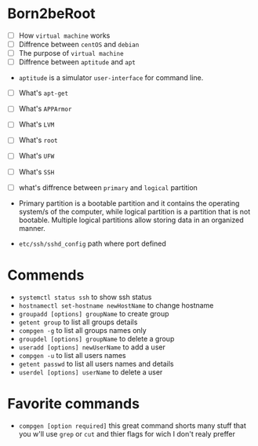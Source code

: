 # Born2beRoot
- [ ] How `virtual machine` works
- [ ] Diffrence between `centOS` and `debian`
- [ ] The purpose of `virtual machine`
- [ ] Diffrence between `aptitude` and `apt`
- `aptitude` is a simulator `user-interface` for command line.
- [ ] What's `apt-get`
- [ ] What's `APPArmor`
- [ ] What's `LVM`
- [ ] What's `root`
- [ ] What's `UFW`
- [ ] What's `SSH`

- [ ] what's diffrence between `primary` and `logical` partition
- Primary partition is a bootable partition and it contains the operating system/s of the computer, while logical partition is a partition that is not bootable. Multiple logical partitions allow storing data in an organized manner.

- `etc/ssh/sshd_config` path where port defined
# Commends
- `systemctl status ssh` to show ssh status
- `hostnamectl set-hostname newHostName` to change hostname
- `groupadd [options] groupName` to create group
- `getent group` to list all groups details
- `compgen -g` to list all groups names only
- `groupdel [options] groupName` to delete a group
- `useradd [options] newUserName` to add a user
- `compgen -u` to list all users names
- `getent passwd` to list all users names and details
- `userdel [options] userName` to delete a user

# Favorite commands
- `compgen [option required]` this great command shorts many stuff that you w'll use `grep` or `cut` and thier flags for wich I don't realy preffer